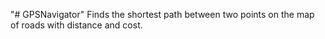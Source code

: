 "# GPSNavigator"
Finds the shortest path between two points on the map of roads with distance and cost.
